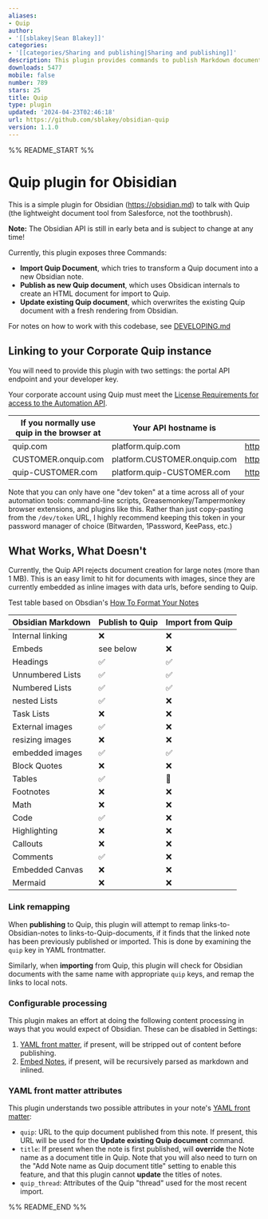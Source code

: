 ```yaml
---
aliases:
- Quip
author:
- '[[sblakey|Sean Blakey]]'
categories:
- '[[categories/Sharing and publishing|Sharing and publishing]]'
description: This plugin provides commands to publish Markdown documents to Quip.com
downloads: 5477
mobile: false
number: 789
stars: 25
title: Quip
type: plugin
updated: '2024-04-23T02:46:18'
url: https://github.com/sblakey/obsidian-quip
version: 1.1.0
---
```


%% README_START %%

# Quip plugin for Obisidian

This is a simple plugin for Obsidian (https://obsidian.md) to talk with Quip (the lightweight document tool from Salesforce, not the toothbrush).

**Note:** The Obsidian API is still in early beta and is subject to change at any time!

Currently, this plugin exposes three Commands:
- **Import Quip Document**, which tries to transform a Quip document into a new Obsidian note.
- **Publish as new Quip document**, which uses Obsidican internals to create an HTML document for import to Quip.
- **Update existing Quip document**, which overwrites the existing Quip document with a fresh rendering from Obsidian.

For notes on how to work with this codebase, see [DEVELOPING.md](./DEVELOPING.md)

## Linking to your Corporate Quip instance

You will need to provide this plugin with two settings: the portal API endpoint and your developer key.

Your corporate account using Quip must meet the [License Requirements for access to the Automation API](https://quip.com/dev/automation/documentation/current#section/License-Requirements).

| If you normally use quip in the browser at | Your API hostname is         | You can get your dev token at         |
| ------------------------------------------ | ---------------------------- | ------------------------------------- |
| quip.com                                   | platform.quip.com            | https://quip.com/dev/token            |
| CUSTOMER.onquip.com                        | platform.CUSTOMER.onquip.com | https://CUSTOMER.onquip.com/dev/token |
| quip-CUSTOMER.com                          | platform.quip-CUSTOMER.com   | https://quip-CUSTOMER.com/dev/token   |


Note that you can only have one "dev token" at a time across all of your automation tools: command-line scripts, Greasemonkey/Tampermonkey browser extensions, and plugins like this. Rather than just copy-pasting from the `/dev/token` URL, I highly recommend keeping this token in your password manager of choice (Bitwarden, 1Password, KeePass, etc.)

## What Works, What Doesn't

Currently, the Quip API rejects document creation for large notes (more than 1 MB). This is an easy limit to hit for documents with images, since they are currently embedded as inline images with data urls, before sending to Quip.

Test table based on Obsdian's [How To Format Your Notes](https://help.obsidian.md/How+to/Format+your+notes)

| Obsidian Markdown | Publish to Quip        | Import from Quip |
| ----------------- | ---------------------- | ---------------- |
| Internal linking  | :x:                    | :x:              |
| Embeds            | see below              | :x:              |
| Headings          | :white_check_mark:     | :white_check_mark: |
| Unnumbered Lists  | :white_check_mark:     | :white_check_mark: |
| Numbered Lists    | :white_check_mark:     | :white_check_mark: |
| nested Lists      | :white_check_mark:     | :x:              |
| Task Lists        | :x:                    | :x:              |
| External images   | :white_check_mark:     | :x:              |
| resizing images   | :x:                    | :x:              |
| embedded images   | :white_check_mark:     | :white_check_mark: |
| Block Quotes      | :x:                    | :x:              |
| Tables            | :white_check_mark:     | :bug:            |
| Footnotes         | :x:                    | :x:              |
| Math              | :x:                    | :x:              |
| Code              | :white_check_mark:     | :x:              |
| Highlighting      | :x:                    | :x:              |
| Callouts          | :x:                    | :x:              |
| Comments          | :white_check_mark:     | :x:              |
| Embedded Canvas   | :x:                    | :x:              |
| Mermaid           | :x:                    | :x:              |

### Link remapping

When **publishing** to Quip, this plugin will attempt to remap links-to-Obsidian-notes to links-to-Quip-documents, if it finds that the linked note has been previously published or imported. This is done by examining the `quip` key in YAML frontmatter.

Similarly, when **importing** from Quip, this plugin will check for Obsidian documents with the same name with appropriate `quip` keys, and remap the links to local nots.

### Configurable processing

This plugin makes an effort at doing the following content processing in ways that you would expect of Obsidian. These can 
be disabled in Settings:

1. [YAML front matter](https://help.obsidian.md/Advanced+topics/YAML+front+matter), if present, will be stripped out of content before publishing.
2. [Embed Notes](https://help.obsidian.md/How+to/Embed+files), if present, will be recursively parsed as markdown and inlined.

### YAML front matter attributes

This plugin understands two possible attributes in your note's [YAML front matter](https://help.obsidian.md/Advanced+topics/YAML+front+matter):

- `quip`: URL to the quip document published from this note. If present, this URL will be used for the **Update existing Quip document** command.
- `title`: If present when the note is first published, will **override** the Note name as a document title in Quip. Note that you will also need to turn on the "Add Note name as Quip document title" setting to enable this feature, and that this plugin cannot **update** the titles of notes.
- `quip_thread`: Attributes of the Quip "thread" used for the most recent import.


%% README_END %%